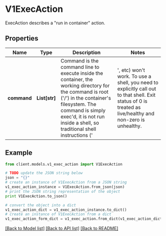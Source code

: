 # V1ExecAction

ExecAction describes a \"run in container\" action.

## Properties
Name | Type | Description | Notes
------------ | ------------- | ------------- | -------------
**command** | **List[str]** | Command is the command line to execute inside the container, the working directory for the command  is root (&#39;/&#39;) in the container&#39;s filesystem. The command is simply exec&#39;d, it is not run inside a shell, so traditional shell instructions (&#39;|&#39;, etc) won&#39;t work. To use a shell, you need to explicitly call out to that shell. Exit status of 0 is treated as live/healthy and non-zero is unhealthy. | [optional] 

## Example

```python
from client.models.v1_exec_action import V1ExecAction

# TODO update the JSON string below
json = "{}"
# create an instance of V1ExecAction from a JSON string
v1_exec_action_instance = V1ExecAction.from_json(json)
# print the JSON string representation of the object
print V1ExecAction.to_json()

# convert the object into a dict
v1_exec_action_dict = v1_exec_action_instance.to_dict()
# create an instance of V1ExecAction from a dict
v1_exec_action_form_dict = v1_exec_action.from_dict(v1_exec_action_dict)
```
[[Back to Model list]](../README.md#documentation-for-models) [[Back to API list]](../README.md#documentation-for-api-endpoints) [[Back to README]](../README.md)


